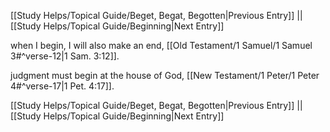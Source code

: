 [[Study Helps/Topical Guide/Beget, Begat, Begotten|Previous Entry]]  ||  [[Study Helps/Topical Guide/Beginning|Next Entry]]

 when I begin, I will also make an end, [[Old Testament/1 Samuel/1 Samuel 3#^verse-12|1 Sam. 3:12]].

 judgment must begin at the house of God, [[New Testament/1 Peter/1 Peter 4#^verse-17|1 Pet. 4:17]].

[[Study Helps/Topical Guide/Beget, Begat, Begotten|Previous Entry]]  ||  [[Study Helps/Topical Guide/Beginning|Next Entry]]